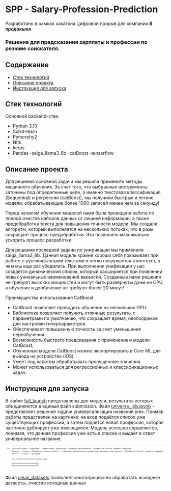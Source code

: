# SPP - Salary-Profession-Prediction
Разработано в рамках хакатона Цифровой прорыв для компании **_В продакшен_**
### Решение для предсказания зарплаты и профессии по резюме соискателя. 
## Содержание

- [Стек технологий](#стек-технологий)
- [Описание проекта](#описание-проекта)
- [Инструкция для запуска](#инструкция-для-запуска)

## Стек технологий
Основной backend-стек:
- Python 3.10
- Scikit-learn
- Pymorphy2
- Nltk
- keras
- Pandas
-saiga_llama3_8b
-catBoost
-tenserflow

## Описание проекта
Для решения основной задачи мы решили применить методы машинного обучения. За счет того, что выбранные инструменты заточены под определенные цели, а именно текстовая классификация (Sequential) и регрессия (catBoost), мы получили быстрые и легкие модели, обрабатывающие более 1000 записей менее чем за секунду!

Перед началом обучения моделей нами была проведена работа по полной очистке наборов данных от лишней информации, а также предобработка текста для повышения точности модели. Мы создали алгоритм, который выполняется на нескольких потоках, что в разы сокращает процесс предобработки. Это позволило максимально ускорить процесс разработки.

Для решения последней задачи по унификации мы применили saiga_llama3_8b. Данная модель крайне хорошо себя показывает при работе с русскоязычными текстами и легко погружается в контекст, в чем мы еще раз убедились. При выполнении унификации у нас создается динамический список, который расширяется при появлении новых уникальных наименований вакансий.
Созданные нами решения не требуют высоких мощностей и могут быть развернуты даже на CPU, а обучение и дообучение не требуют более 20 минут!

Преимущества использования CatBoost

- CatBoost позволяет проводить обучение на нескольких GPU.
- Библиотека позволяет получить отличные результаты с параметрами по умолчанию, что сокращает время, необходимое для настройки гиперпараметров.
- Обеспечивает повышенную точность за счет уменьшения переобучения.
- Возможность быстрого предсказания с применением модели CatBoost;
- Обученные модели CatBoost можно экспортировать в Core ML для вывода на устройстве (iOS).
- Умеет под капотом обрабатывать пропущенные значения.
- Может использоваться для регрессионных и классификационных задач.

## Инструкция для запуска
В файле [full_launch](https://github.com/MrRobinGoood/Salary-Profession-Prediction/blob/master/full_launch.ipynb) представлены две модели, результаты которых объединяются в единый файл submission.
Файл [universe_job.ipynb](https://github.com/MrRobinGoood/Salary-Profession-Prediction/blob/master/universe_job.ipynb) - представляет решение задачи универсализации названий jobs. Пример работы представлен на картинке: на вход подаётся список уже существующих профессий, а затем подаётся новая профессия, которая частично дублирует уже имеющуюся. Модель успешно справляется, понимая, что данная профессия уже есть в списке и выдаёт в ответ универсальное название.

![universe_job](https://github.com/MrRobinGoood/Salary-Profession-Prediction/blob/master/pictures/Screenshot.png)

Файл [clean_datasets](https://github.com/MrRobinGoood/Salary-Profession-Prediction/blob/master/clean_datasets.py) позволяет многопроцессно обработать исходные датасеты, очистив исходные данные
